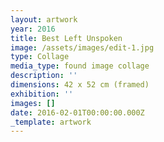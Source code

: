 ```yaml
---
layout: artwork
year: 2016
title: Best Left Unspoken
image: /assets/images/edit-1.jpg
type: Collage
media_type: found image collage
description: ''
dimensions: ​42 x 52 cm (framed)
exhibition: ''
images: []
date: 2016-02-01T00:00:00.000Z
_template: artwork
---
```


